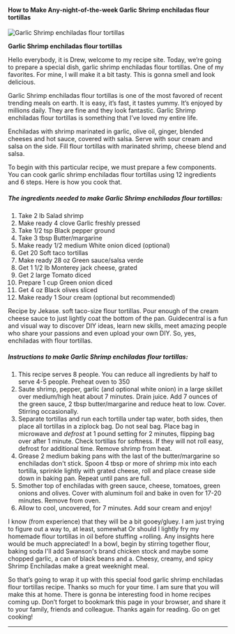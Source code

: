             

#### How to Make Any-night-of-the-week Garlic Shrimp enchiladas flour tortillas

![Garlic Shrimp enchiladas flour tortillas](https://img-global.cpcdn.com/recipes/22329457/751x532cq70/garlic-shrimp-enchiladas-flour-tortillas-recipe-main-photo.jpg)

**Garlic Shrimp enchiladas flour tortillas**

Hello everybody, it is Drew, welcome to my recipe site. Today, we’re going to prepare a special dish, garlic shrimp enchiladas flour tortillas. One of my favorites. For mine, I will make it a bit tasty. This is gonna smell and look delicious.

Garlic Shrimp enchiladas flour tortillas is one of the most favored of recent trending meals on earth. It is easy, it’s fast, it tastes yummy. It’s enjoyed by millions daily. They are fine and they look fantastic. Garlic Shrimp enchiladas flour tortillas is something that I’ve loved my entire life.

Enchiladas with shrimp marinated in garlic, olive oil, ginger, blended cheeses and hot sauce, covered with salsa. Serve with sour cream and salsa on the side. Fill flour tortillas with marinated shrimp, cheese blend and salsa.

To begin with this particular recipe, we must prepare a few components. You can cook garlic shrimp enchiladas flour tortillas using 12 ingredients and 6 steps. Here is how you cook that.

##### The ingredients needed to make Garlic Shrimp enchiladas flour tortillas:

1.  Take 2 lb Salad shrimp
2.  Make ready 4 clove Garlic freshly pressed
3.  Take 1/2 tsp Black pepper ground
4.  Take 3 tbsp Butter/margarine
5.  Make ready 1/2 medium White onion diced (optional)
6.  Get 20 Soft taco tortillas
7.  Make ready 28 oz Green sauce/salsa verde
8.  Get 1 1/2 lb Monterey jack cheese, grated
9.  Get 2 large Tomato diced
10.  Prepare 1 cup Green onion diced
11.  Get 4 oz Black olives sliced
12.  Make ready 1 Sour cream (optional but recommended)

Recipe by Jekase. soft taco-size flour tortillas. Pour enough of the cream cheese sauce to just lightly coat the bottom of the pan. Guidecentral is a fun and visual way to discover DIY ideas, learn new skills, meet amazing people who share your passions and even upload your own DIY. So, yes, enchiladas with flour tortillas.

##### Instructions to make Garlic Shrimp enchiladas flour tortillas:

1.  This recipe serves 8 people. You can reduce all ingredients by half to serve 4-5 people. Preheat oven to 350
2.  Saute shrimp, pepper, garlic (and optional white onion) in a large skillet over medium/high heat about 7 minutes. Drain juice. Add 7 ounces of the green sauce, 2 tbsp butter/margarine and reduce heat to low. Cover. Stirring occasionally.
3.  Separate tortillas and run each tortilla under tap water, both sides, then place all tortillas in a ziplock bag. Do not seal bag. Place bag in microwave and _defrost_ at 1 pound setting for 2 minutes, flipping bag over after 1 minute. Check tortillas for softness. If they will not roll easy, defrost for additional time. Remove shrimp from heat.
4.  Grease 2 medium baking pans with the last of the butter/margarine so enchiladas don't stick. Spoon 4 tbsp or more of shrimp mix into each tortilla, sprinkle lightly with grated cheese, roll and place crease side down in baking pan. Repeat until pans are full.
5.  Smother top of enchiladas with green sauce, cheese, tomatoes, green onions and olives. Cover with aluminum foil and bake in oven for 17-20 minutes. Remove from oven.
6.  Allow to cool, uncovered, for 7 minutes. Add sour cream and enjoy!

I know (from experience) that they will be a bit gooey/gluey. I am just trying to figure out a way to, at least, somewhat Or should I lightly fry my homemade flour tortillas in oil before stuffing +rolling. Any insights here would be much appreciated! In a bowl, begin by stirring together flour, baking soda I'll add Swanson's brand chicken stock and maybe some chopped garlic, a can of black beans and a. Cheesy, creamy, and spicy Shrimp Enchiladas make a great weeknight meal.

So that’s going to wrap it up with this special food garlic shrimp enchiladas flour tortillas recipe. Thanks so much for your time. I am sure that you will make this at home. There is gonna be interesting food in home recipes coming up. Don’t forget to bookmark this page in your browser, and share it to your family, friends and colleague. Thanks again for reading. Go on get cooking!

* * *